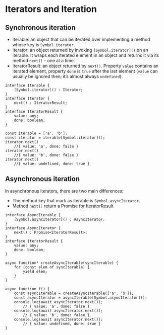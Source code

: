 # Iterators and Iteration

## Synchronous iteration
- Iterable: an object that can be iterated over implementing a method whose key is `Symbol.iterator`.
- Iterator: an object returned by invoking `[Symbol.iterator]()` on an iterable. It wraps each iterated element in an object and returns it via its method `next()` – one at a time.
- IteratorResult: an object returned by `next()`. Property `value` contains an iterated element, property `done` is `true` after the last element (`value` can usually be ignored then; it’s almost always `undefined`).

```
interface Iterable {
    [Symbol.iterator]() : Iterator;
}
interface Iterator {
    next() : IteratorResult;
}
interface IteratorResult {
    value: any;
    done: boolean;
}
```

```
const iterable = ['a', 'b'];
const iterator = iterable[Symbol.iterator]();
iterator.next()
    //{ value: 'a', done: false }
iterator.next()
    //{ value: 'b', done: false }
iterator.next()
    //{ value: undefined, done: true }
```

## Asynchronous iteration

In asynchronous iterators, there are two main differences:
- The method key that mark as iterable is `Symbol.asyncIterator`.
- Method `next()` return a Promise for IteratorResult

```
interface AsyncIterable {
    [Symbol.asyncIterator]() : AsyncIterator;
}
interface AsyncIterator {
    next() : Promise<IteratorResult>;
}
interface IteratorResult {
    value: any;
    done: boolean;
}
```

```
async function* createAsyncIterable(syncIterable) {
    for (const elem of syncIterable) {
        yield elem;
    }
}

async function f() {
    const asyncIterable = createAsyncIterable(['a', 'b']);
    const asyncIterator = asyncIterable[Symbol.asyncIterator]();
    console.log(await asyncIterator.next());
        // { value: 'a', done: false }
    console.log(await asyncIterator.next());
        // { value: 'b', done: false }
    console.log(await asyncIterator.next());
        // { value: undefined, done: true }
}
```
